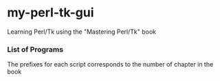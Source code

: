# my-perl-tk-gui
Learning Perl/Tk using the "Mastering Perl/Tk" book

### List of Programs
The prefixes for each script corresponds to the number of chapter in the book
